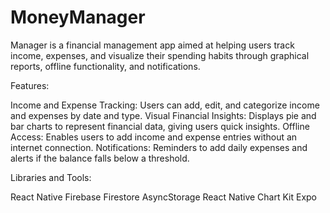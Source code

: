# MoneyManager

Manager is a financial management app aimed at helping users track income, expenses, and visualize their spending habits through graphical reports, offline functionality, and notifications.

Features:

Income and Expense Tracking: Users can add, edit, and categorize income and expenses by date and type.
Visual Financial Insights: Displays pie and bar charts to represent financial data, giving users quick insights.
Offline Access: Enables users to add income and expense entries without an internet connection.
Notifications: Reminders to add daily expenses and alerts if the balance falls below a threshold.


Libraries and Tools:

React Native
Firebase Firestore
AsyncStorage
React Native Chart Kit
Expo
